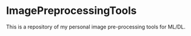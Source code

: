# ImagePreprocessingTools
This is a repository of my personal image pre-processing tools for ML/DL.
